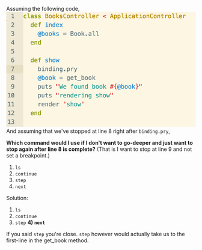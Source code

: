 Assuming the following code,
![code](assets/quiz5a.png)
And assuming that we've stopped at line 8 right after `binding.pry`,

**Which command would I use if I don't want to go-deeper and just want to stop again after line 8 is complete?**
(That is I want to stop at line 9 and not set a breakpoint.)

1) `ls`
2) `continue`
3) `step`
4) `next`














































Solution:

1) `ls`
2) `continue`
3) `step`
**4) `next`**



If you said `step` you're close.  `step` however would actually take us to the first-line in the get_book method.
